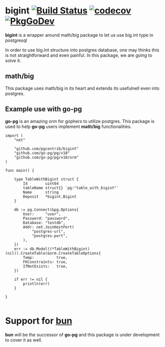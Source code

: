# bigint [![Build Status](https://cloud.drone.io/api/badges/pgcontrib/bigint/status.svg)](https://cloud.drone.io/pgcontrib/bigint) [![codecov](https://codecov.io/gh/pgcontrib/bigint/branch/main/graph/badge.svg?token=3ZRC78VRG7)](https://codecov.io/gh/pgcontrib/bigint) [![PkgGoDev](https://pkg.go.dev/badge/github.com/uptrace/bun)](https://pkg.go.dev/github.com/pgcontrib/bigint)

**bigint** is a wrapper around math/big package to let us use big.int type in postgresql

In order to use big.Int structure into postgres database, one may thinks this is not straightforward and even painful.
In this package, we are going to solve it.

## math/big

This package uses math/big in its heart and extends its usefulnell even into postgres.

## Example use with go-pg

**go-pg** is an amazing orm for gophers to utilize postgres. This package is used to help **go-pg** users implement **math/big** functionalities.

```
import (
	"net"

	"github.com/pgcontrib/bigint"
	"github.com/go-pg/pg/v10"
	"github.com/go-pg/pg/v10/orm"
)

func main() {

	type TableWithBigint struct {
		Id        uint64
		tableName struct{} `pg:"table_with_bigint"`
		Name      string
		Deposit   *bigint.Bigint
	}

	db := pg.Connect(&pg.Options{
		User:     "user",
		Password: "password",
		Database: "testdb",
		Addr: net.JoinHostPort(
			"postgres-url",
			"postgres-port",
		),
	})
	err := db.Model((*TableWithBigint)(nil)).CreateTable(&orm.CreateTableOptions{
		Temp:          true,
		FKConstraints: true,
		IfNotExists:   true,
	})

	if err != nil {
		println(err)
	}

}


```

# Support for [bun](https://github.com/uptrace/bun)

**bun** will be the successor of **go-pg** and this package is under development to cover it as well.
